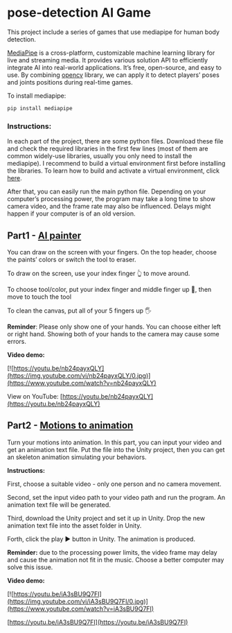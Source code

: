 # pose-detection AI Game

This project include a series of games that use mediapipe for human body detection.

[MediaPipe](https://google.github.io/mediapipe/) is a  cross-platform, customizable machine learning library for live and streaming media. It provides various solution API to efficiently  integrate AI into real-world applications. It’s free, open-source, and easy to use. By combining [opencv](https://github.com/opencv/opencv) library, we can apply it to detect players’ poses and joints positions during real-time games. 

To install mediapipe:

```bash
pip install mediapipe
```

### **Instructions:**

In each part of the project, there are some python files. Download these file and check the required libraries in the first few lines (most of them are common widely-use libraries, usually you only need to install the mediapipe). I recommend to build a virtual environment first before installing the libraries. To learn how to build and activate a virtual environment, click [here](https://docs.python.org/3/tutorial/venv.html).

After that, you can easily run the main python file. Depending on your computer’s processing power, the program may take a long time to show camera video, and the frame rate may also be influenced. Delays might happen if your computer is of an old version.

## Part1 - [AI painter](https://github.com/SUcy6/mediapipe-game/tree/main/painter)

You can draw on the screen with your fingers. On the top header, choose the paints’ colors or switch the tool to eraser. 

To draw on the screen, use your index finger 👆 to move around.

To choose tool/color, put your index finger and middle finger up 🤞, then move to touch the tool

To clean the canvas, put all of your 5 fingers up 🖐️

**Reminder**: Please only show one of your hands. You can choose either left or right hand. Showing both of your hands to the camera may cause some errors. 

**Video demo:**

[![https://youtu.be/nb24payxQLY](https://img.youtube.com/vi/nb24payxQLY/0.jpg)](https://www.youtube.com/watch?v=nb24payxQLY)

View on YouTube: [https://youtu.be/nb24payxQLY](https://youtu.be/nb24payxQLY)

## Part2 - [Motions to animation](https://github.com/SUcy6/mediapipe-game/tree/main/motion-animation)

Turn your motions into animation. In this part, you can input your video and get an animation text file. Put the file into the Unity project, then you can get an skeleton animation simulating your behaviors.

**Instructions:** 

First, choose a suitable video - only one person and no camera movement.

Second, set the input video path to your video path and run the program. An animation text file will be generated.

Third, download the Unity project and set it up in Unity. Drop the new animation text file into the asset folder in Unity. 

Forth, click the play ▶️ button in Unity. The animation is produced.

**Reminder:** due to the processing power limits, the video frame may delay and cause the animation not fit in the music. Choose a better computer may solve this issue.

**Video demo:**

[![https://youtu.be/iA3sBU9Q7FI](https://img.youtube.com/vi/iA3sBU9Q7FI/0.jpg)](https://www.youtube.com/watch?v=iA3sBU9Q7FI)

[https://youtu.be/iA3sBU9Q7FI](https://youtu.be/iA3sBU9Q7FI)
